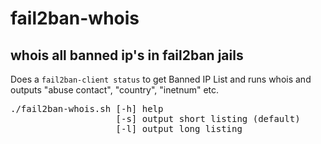 # fail2ban-whois
## whois all banned ip's in fail2ban jails

Does a <code>fail2ban-client status</code> to get Banned IP List and runs whois and outputs "abuse contact", "country", "inetnum" etc.

<pre>
./fail2ban-whois.sh [-h] help
                    [-s] output short listing (default)
                    [-l] output long listing
</pre>
